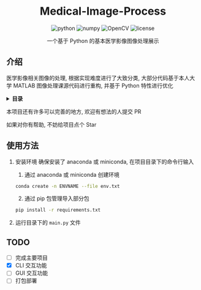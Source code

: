 <div align="center">

# Medical-Image-Process

<img src="https://img.shields.io/badge/python-3.9+-blue.svg" alt="python">

<img src="https://img.shields.io/badge/numpy-1.26.0-blue" alt="numpy">

<img src="https://img.shields.io/badge/OpenCV-4.8.1-blue" alt="OpenCV">

<img src="https://img.shields.io/github/license/s1YH0pper/Medical-Image-Process.svg" alt="license">

一个基于 Python 的基本医学影像图像处理展示

</div>

## 介绍

医学影像相关图像的处理, 根据实现难度进行了大致分类, 大部分代码基于本人大学 MATLAB 图像处理课源代码进行重构, 并基于 Python 特性进行优化

<details>

<summary><strong>目录</strong></summary>

1. 基本图像处理 (basic-1)

   - 图像的平移、旋转、镜像和缩放

2. 噪声及滤波处理 (basic-2)

   经不同类型噪声污染后的退化图像, 以及两种常见的降噪滤波方法处理后的图像

   - 高斯噪声, 椒盐噪声和泊松噪声
   - 均值滤波和中值滤波对以上图像进行处理

3. 图像的形态学运算 (basic-3)

   四种常见形态学运算 (膨胀、腐蚀、开运算、闭运算), 以及不同图像算子的膨胀及腐蚀效果演示

4. 图像的平滑和锐化 (basic-4)

   不同平滑和锐化算法在医学图像处理中的作用

5. 医学图像 DCT 水印 (basic-5)

   基于 Arnold 置乱算法后的信息通过 DCT 嵌入图像

6. CT 图像肺实质分割 (basic-6)

   基于简单形态学运算的图像分割处理

7. 医学图像数值的测量 (未完成)
8. 医学图像伪彩处理 (basic-8)
9. 退化医学图像的复原 (未完成)
10. 基于 SIFT 算法的医学图像配准 (advanced-2)
11. 不同模态医学图像的融合 (advanced-3)
12. 医学图像病变部位的标记 (advanced-4)

    基于区域生长算法对图像病变部位进行标记

13. CT 图像的窗宽和窗位 (未完成)
14. MRI 图像的频率域滤波 (advanced-6)

    MRI 图像对应 K-空间经高通(低通)滤波后的图像

    - 滤波器范围可动态调整,并实时更新图像

15. MRI 图像的增强处理 (advanced-7)
16. 基于分水岭算法的病变区域分割 (未完成)

</details>

本项目还有许多可以完善的地方, 欢迎有想法的人提交 PR

如果对你有帮助, 不妨给项目点个 Star

## 使用方法

1. 安装环境
   确保安装了 anaconda 或 miniconda, 在项目目录下的命令行输入

   1. 通过 anaconda 或 miniconda 创建环境

   ```bash
   conda create -n ENVNAME --file env.txt
   ```

   2. 通过 pip 包管理导入部分包

   ```bash
   pip install -r requirements.txt
   ```

2. 运行目录下的 `main.py` 文件

## TODO

- [ ] 完成主要项目
- [x] CLI 交互功能
- [ ] GUI 交互功能
- [ ] 打包部署
